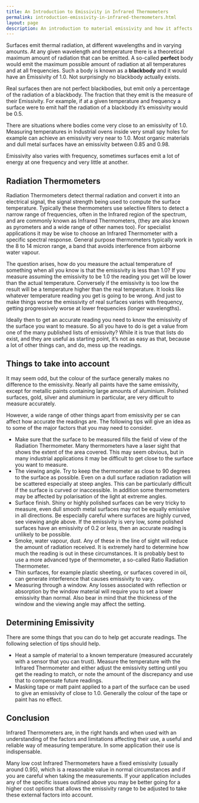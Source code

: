 ```yaml
---
title: An Introduction to Emissivity in Infrared Thermometers
permalink: introduction-emissivity-in-infrared-thermometers.html
layout: page
description: An introduction to material emissivity and how it affects measurement using an infrared thermometer or radiation thermometer.
---
```

Surfaces emit thermal radiation, at different wavelengths and in varying amounts. At any given wavelength and temperature there is a theoretical maximum amount of radiation that can be emitted. A so-called **perfect** body would emit the maximum possible amount of radiation at all temperatures and at all frequencies. Such a body is known as a **blackbody** and it would have an Emissivity of 1.0. Not surprisingly no blackbody actually exists.

Real surfaces then are not perfect blackbodies, but emit only a percentage of the radiation of a blackbody. The fraction that they emit is the measure of their Emissivity. For example, if at a given temperature and frequency a surface were to emit half the radiation of a blackbody it’s emissivity would be 0.5.

There are situations where bodies come very close to an emissivity of 1.0. Measuring temperatures in Industrial ovens inside very small spy holes for example can achieve an emissivity very near to 1.0. Most organic materials and dull metal surfaces have an emissivity between 0.85 and 0.98.

Emissivity also varies with frequency, sometimes surfaces emit a lot of energy at one frequency and very little at another.

## Radiation Thermometers

Radiation Thermometers detect thermal radiation and convert it into an electrical signal, the signal strength being used to compute the surface temperature. Typically these thermometers use selective filters to detect a narrow range of frequencies, often in the Infrared region of the spectrum, and are commonly known as Infrared Thermometers, (they are also known as pyrometers and a wide range of other names too). For specialist applications it may be wise to choose an Infrared Thermometer with a specific spectral response. General purpose thermometers typically work in the 8 to 14 micron range, a band that avoids interference from airborne water vapour.

The question arises, how do you measure the actual temperature of something when all you know is that the emissivity is less than 1.0? If you measure assuming the emissivity to be 1.0 the reading you get will be lower than the actual temperature. Conversely if the emissivity is too low the result will be a temperature higher than the real temperature. It looks like whatever temperature reading you get is going to be wrong. And just to make things worse the emissivity of real surfaces varies with frequency, getting progressively worse at lower frequencies (longer wavelengths).

Ideally then to get an accurate reading you need to know the emissivity of the surface you want to measure. So all you have to do is get a value from one of the many published lists of emissivity? While it is true that lists do exist, and they are useful as starting point, it’s not as easy as that, because a lot of other things can, and do, mess up the readings.

## Things to take into account

It may seem odd, but the colour of the surface generally makes no difference to the emissivity. Nearly all paints have the same emissivity, except for metallic paints containing large amounts of aluminium. Polished surfaces, gold, silver and aluminium in particular, are very difficult to measure accurately.

However, a wide range of other things apart from emissivity per se can affect how accurate the readings are. The following tips will give an idea as to some of the major factors that you may need to consider.

* Make sure that the surface to be measured fills the field of view of the Radiation Thermometer. Many thermometers have a laser sight that shows the extent of the area covered. This may seem obvious, but in many industrial applications it may be difficult to get close to the surface you want to measure.
* The viewing angle. Try to keep the thermometer as close to 90 degrees to the surface as possible. Even on a dull surface radiation radiation will be scattered especially at steep angles. This can be particularly difficult if the surface is curved or inaccessible. In addition some thermometers may be affected by polarisation of the light at extreme angles.
* Surface finish. Shiny or highly polished surfaces can be very tricky to measure, even dull smooth metal surfaces may not be equally emissive in all directions. Be especially careful where surfaces are highly curved, see viewing angle above. If the emissivity is very low, some polished surfaces have an emissivity of 0.2 or less, then an accurate reading is unlikely to be possible.
* Smoke, water vapour, dust. Any of these in the line of sight will reduce the amount of radiation received. It is extremely hard to determine how much the reading is out in these circumstances. It is probably best to use a more advanced type of thermometer, a so-called Ratio Radiation Thermometer.
* Thin surfaces, for example plastic sheeting, or surfaces covered in oil, can generate interference that causes emissivity to vary.
* Measuring through a window. Any losses associated with reflection or absorption by the window material will require you to set a lower emissivity than normal. Also bear in mind that the thickness of the window and the viewing angle may affect the setting.

## Determining Emissivity

There are some things that you can do to help get accurate readings. The following selection of tips should help.

* Heat a sample of material to a known temperature (measured accurately with a sensor that you can trust). Measure the temperature with the Infrared Thermometer and either adjust the emissivity setting until you get the reading to match, or note the amount of the discrepancy and use that to compensate future readings.
* Masking tape or matt paint applied to a part of the surface can be used to give an emissivity of close to 1.0. Generally the colour of the tape or paint has no effect.

## Conclusion

Infrared Thermometers are, in the right hands and when used with an understanding of the factors and limitations affecting their use, a useful and reliable way of measuring temperature. In some application their use is indispensable.

Many low cost Infrared Thermometers have a fixed emissivity (usually around 0.95), which is a reasonable value in normal circumstances and if you are careful when taking the measurements. If your application includes any of the specific issues outlined above you may be better going for a higher cost options that allows the emissivity range to be adjusted to take these external factors into account.
